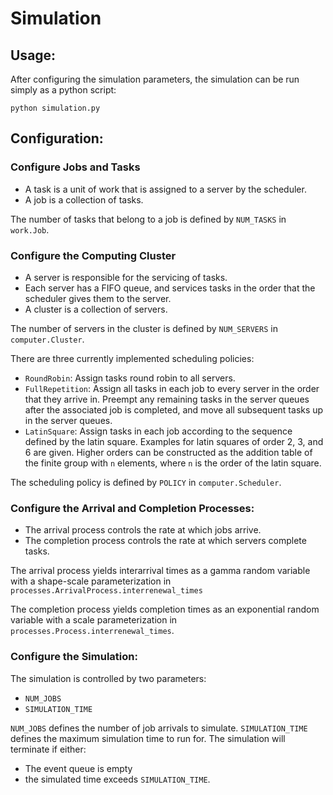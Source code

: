 # Simulation

## Usage:
After configuring the simulation parameters, the simulation can be run simply 
as a python script:

`
    python simulation.py
`
## Configuration:
### Configure Jobs and Tasks
- A task is a unit of work that is assigned to a server by the scheduler.
- A job is a collection of tasks.

The number of tasks that belong to a job is defined by `NUM_TASKS` 
in `work.Job`.
### Configure the Computing Cluster
- A server is responsible for the servicing of tasks.
- Each server has a FIFO queue, and services tasks in the order that 
the scheduler gives them to the server.
- A cluster is a collection of servers.

The number of servers in the cluster is defined by `NUM_SERVERS` in 
`computer.Cluster`.

There are three currently implemented scheduling policies:
- `RoundRobin`: Assign tasks round robin to all servers.
- `FullRepetition`: Assign all tasks in each job to every server in the order 
that they arrive in. Preempt any remaining tasks in the server queues after 
the associated job is completed, and move all subsequent tasks up in the server queues.
- `LatinSquare`: Assign tasks in each job according to the sequence defined by 
the latin square. Examples for latin squares of order 2, 3, and 6 are given. 
Higher orders can be constructed as the addition table of the finite group 
with `n` elements, where `n` is the order of the latin square.

The scheduling policy is defined by `POLICY` in `computer.Scheduler`.

### Configure the Arrival and Completion Processes:
- The arrival process controls the rate at which jobs arrive.
- The completion process controls the rate at which servers complete tasks.

The arrival process yields interarrival times as a gamma random variable 
with a shape-scale parameterization in 
`processes.ArrivalProcess.interrenewal_times`

The completion process yields completion times as an exponential random variable 
with a scale parameterization in `processes.Process.interrenewal_times`.

### Configure the Simulation:
The simulation is controlled by two parameters:
- `NUM_JOBS`
- `SIMULATION_TIME`

`NUM_JOBS` defines the number of job arrivals to simulate.
`SIMULATION_TIME` defines the maximum simulation time to run for. The simulation 
will terminate if either:
- The event queue is empty
- the simulated time exceeds `SIMULATION_TIME`. 



